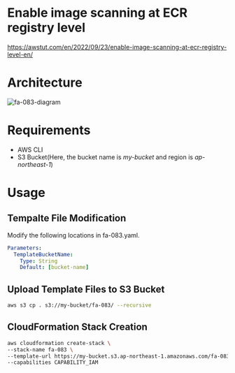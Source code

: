 # Enable image scanning at ECR registry level

https://awstut.com/en/2022/09/23/enable-image-scanning-at-ecr-registry-level-en/

# Architecture

![fa-083-diagram](https://user-images.githubusercontent.com/84276199/204130352-d0ec6e7c-d047-4e07-9733-2889a4193c3b.png)

# Requirements

* AWS CLI
* S3 Bucket(Here, the bucket name is *my-bucket* and region is *ap-northeast-1*)

# Usage

## Tempalte File Modification

Modify the following locations in fa-083.yaml.

```yaml
Parameters:
  TemplateBucketName:
    Type: String
    Default: [bucket-name]
```

## Upload  Template Files to S3 Bucket

```bash
aws s3 cp . s3://my-bucket/fa-083/ --recursive
```

## CloudFormation Stack Creation

```bash
aws cloudformation create-stack \
--stack-name fa-083 \
--template-url https://my-bucket.s3.ap-northeast-1.amazonaws.com/fa-083/fa-083.yaml \
--capabilities CAPABILITY_IAM
```
